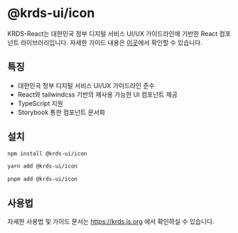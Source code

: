 # @krds-ui/icon

KRDS-React는 대한민국 정부 디지털 서비스 UI/UX 가이드라인에 기반한 React 컴포넌트 라이브러리입니다. 자세한 가이드 내용은 [이곳](https://uiux.egovframe.go.kr/guide/index.html)에서 확인할 수 있습니다.

## 특징

- 대한민국 정부 디지털 서비스 UI/UX 가이드라인 준수
- React와 tailwindcss 기반의 재사용 가능한 UI 컴포넌트 제공
- TypeScript 지원
- Storybook 통한 컴포넌트 문서화

## 설치

```bash
npm install @krds-ui/icon
```

```bash
yarn add @krds-ui/icon
```

```bash
pnpm add @krds-ui/icon
```

## 사용법

자세한 사용법 및 가이드 문서는 https://krds.js.org 에서 확인하실 수 있습니다.
